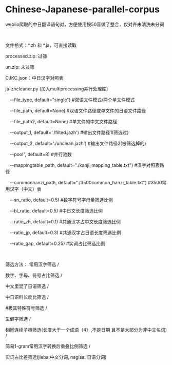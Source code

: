 # Chinese-Japanese-parallel-corpus

weblio爬取的中日翻译语句对，方便使用按50音做了整合，仅对齐未清洗未分词

<br/>

文件格式：*.zh 和 \*.ja，可直接读取  

processed.zip: 过筛

un.zip: 未过筛

CJKC.json：中日汉字对照表

ja-zhcleaner.py (加入multiprocessing并行处理库)  

&emsp;--file_type, default="single")  #双语文件模式/两个单文件模式
  
&emsp;--file_path, default=None) #双语文件路径或单文件的日语文件路径
  
&emsp;--file_path2, default=None) #单文件的中文文件路径
  
&emsp;--output_1, default='./filted.jazh') #输出文件路径1(筛选过)
  
&emsp;--output_2, default='./unclean.jazh') #输出文件路径2(被筛选掉的)
  
&emsp;--pool", default=8) #并行池数
  
&emsp;--mappingtable_path, default="./kanji_mapping_table.txt") #汉字对照表路径

&emsp;--commonhanzi_path, default="./3500common_hanzi_table.txt") #3500常用汉字（中文）表
  
&emsp;--sn_ratio, default=0.5) #数字符号字母量筛选比例
  
&emsp;--bl_ratio, default=0.5) #中日文长度筛选比例
  
&emsp;--ratio_zh, default=0.1) #共通汉字占中文长度筛选比例
  
&emsp;--ratio_jp, default=0.3) #共通汉字占日语长度筛选比例
  
&emsp;--ratio_gap, default=0.25) #实词占比筛选比例

<br/>

筛选方法：
常用汉字筛选 / 

数字、字母、符号占比筛选 / 

中文里混了日语筛选 / 

中日语料长度比筛选 / 

#极其特殊符号筛选 / 

生僻字筛选 / 

相同连续子串筛选(长度大于一个成语（4）,不是日期 且不是大部分为非中文名词) / 

简易1-gram常用汉字转换后重叠比例筛选 / 

实词占比差筛选(jieba:中文分词, nagisa: 日语分词)

